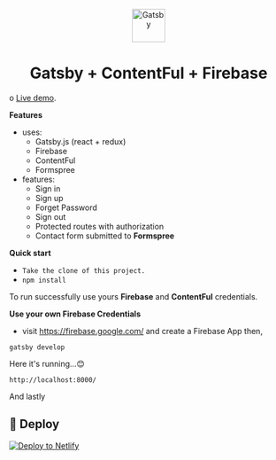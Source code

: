 <p align="center">
  <a href="https://www.gatsbyjs.org">
    <img alt="Gatsby" src="https://www.gatsbyjs.org/monogram.svg" width="60" />
  </a>
</p>
<h1 align="center">
  Gatsby + ContentFul + Firebase
</h1>

o [Live demo](https://gcstarter.netlify.com/).

**Features** 

- uses:
  - Gatsby.js (react + redux)
  - Firebase
  - ContentFul
  - Formspree
- features:
  - Sign in
  - Sign up
  - Forget Password
  - Sign out
  - Protected routes with authorization
  - Contact form submitted to **Formspree**

**Quick start**

  -  ```Take the clone of this project.```
  -  ```npm install```

To run successfully use yours **Firebase** and **ContentFul** credentials.

**Use your own Firebase Credentials**
- visit https://firebase.google.com/ and create a Firebase App then,

```gatsby develop```

Here it's running...😊

```http://localhost:8000/```


And lastly
## 💫 Deploy

[![Deploy to Netlify](https://www.netlify.com/img/deploy/button.svg)](https://app.netlify.com/start/deploy?repository=https://github.com/gatsbyjs/gatsby-starter-default)
